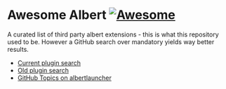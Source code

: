 # Awesome Albert [![Awesome](https://cdn.rawgit.com/sindresorhus/awesome/d7305f38d29fed78fa85652e3a63e154dd8e8829/media/badge.svg)](https://github.com/sindresorhus/awesome)

A curated list of third party albert extensions - this is what this repository used to be. However a GitHub search over mandatory yields way better results.

* [Current plugin search](https://github.com/search?q=albert+md_iid+md_version+language%3APython&type=code)
* [Old plugin search](https://github.com/search?q=albert+__title__+__version__+handleQuery+language%3APython&type=code)
* [GitHub Topics on albertlauncher](https://github.com/topics/albertlauncher)

